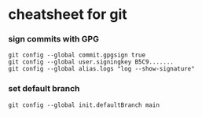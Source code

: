 # cheatsheet for git

### sign commits with GPG

    git config --global commit.gpgsign true
    git config --global user.signingkey B5C9.......
    git config --global alias.logs "log --show-signature"

### set default branch

    git config --global init.defaultBranch main
